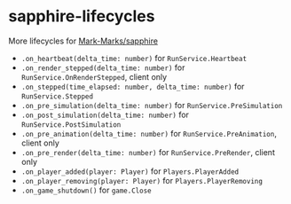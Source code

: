 # sapphire-lifecycles
More lifecycles for [Mark-Marks/sapphire](https://github.com/Mark-Marks/sapphire)
- `.on_heartbeat(delta_time: number)` for `RunService.Heartbeat`
- `.on_render_stepped(delta_time: number)` for `RunService.OnRenderStepped`, client only
- `.on_stepped(time_elapsed: number, delta_time: number)` for `RunService.Stepped`
- `.on_pre_simulation(delta_time: number)` for `RunService.PreSimulation`
- `.on_post_simulation(delta_time: number)` for `RunService.PostSimulation`
- `.on_pre_animation(delta_time: number)` for `RunService.PreAnimation`, client only
- `.on_pre_render(delta_time: number)` for `RunService.PreRender`, client only
- `.on_player_added(player: Player)` for `Players.PlayerAdded`
- `.on_player_removing(player: Player)` for `Players.PlayerRemoving`
- `.on_game_shutdown()` for `game.Close`
